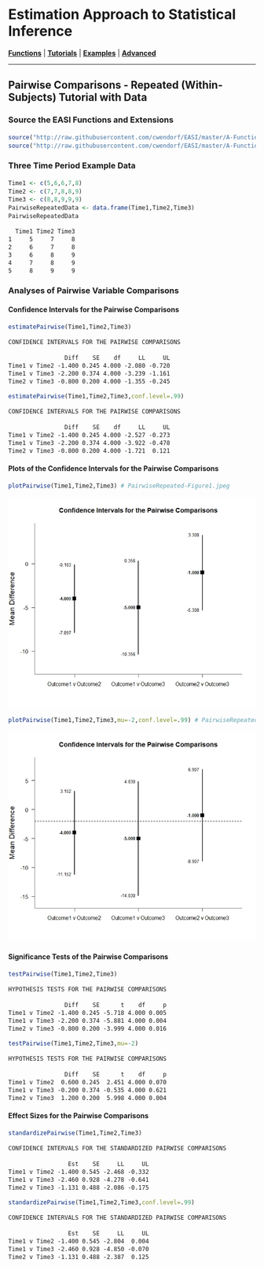 # Estimation Approach to Statistical Inference

[**Functions**](../../A-Functions) | 
[**Tutorials**](../../B-Tutorials) | 
[**Examples**](../../C-Examples) | 
[**Advanced**](../../D-Advanced)

---

## Pairwise Comparisons - Repeated (Within-Subjects) Tutorial with Data

### Source the EASI Functions and Extensions

```r
source("http://raw.githubusercontent.com/cwendorf/EASI/master/A-Functions/EASI-Functions.R")
source("http://raw.githubusercontent.com/cwendorf/EASI/master/A-Functions/EASI-Pairwise-Extension.R")
```

### Three Time Period Example Data

```r
Time1 <- c(5,6,6,7,8)
Time2 <- c(7,7,8,8,9)
Time3 <- c(8,8,9,9,9)
PairwiseRepeatedData <- data.frame(Time1,Time2,Time3)
PairwiseRepeatedData
```
```
  Time1 Time2 Time3
1     5     7     8
2     6     7     8
3     6     8     9
4     7     8     9
5     8     9     9
```

### Analyses of Pairwise Variable Comparisons

#### Confidence Intervals for the Pairwise Comparisons

```r
estimatePairwise(Time1,Time2,Time3)
```
```
CONFIDENCE INTERVALS FOR THE PAIRWISE COMPARISONS

                Diff    SE    df     LL     UL
Time1 v Time2 -1.400 0.245 4.000 -2.080 -0.720
Time1 v Time3 -2.200 0.374 4.000 -3.239 -1.161
Time2 v Time3 -0.800 0.200 4.000 -1.355 -0.245
```

```r
estimatePairwise(Time1,Time2,Time3,conf.level=.99)
```
```
CONFIDENCE INTERVALS FOR THE PAIRWISE COMPARISONS

                Diff    SE    df     LL     UL
Time1 v Time2 -1.400 0.245 4.000 -2.527 -0.273
Time1 v Time3 -2.200 0.374 4.000 -3.922 -0.478
Time2 v Time3 -0.800 0.200 4.000 -1.721  0.121
```

#### Plots of the Confidence Intervals for the Pairwise Comparisons

```r
plotPairwise(Time1,Time2,Time3) # PairwiseRepeated-Figure1.jpeg
```
<kbd><img src="PairwiseRepeated-Figure1.jpeg"></kbd>
```r
plotPairwise(Time1,Time2,Time3,mu=-2,conf.level=.99) # PairwiseRepeated-Figure2.jpeg
```
<kbd><img src="PairwiseRepeated-Figure2.jpeg"></kbd>

#### Significance Tests of the Pairwise Comparisons

```r
testPairwise(Time1,Time2,Time3)
```
```
HYPOTHESIS TESTS FOR THE PAIRWISE COMPARISONS

                Diff    SE      t    df     p
Time1 v Time2 -1.400 0.245 -5.718 4.000 0.005
Time1 v Time3 -2.200 0.374 -5.881 4.000 0.004
Time2 v Time3 -0.800 0.200 -3.999 4.000 0.016
```

```r
testPairwise(Time1,Time2,Time3,mu=-2)
```
```
HYPOTHESIS TESTS FOR THE PAIRWISE COMPARISONS

                Diff    SE      t    df     p
Time1 v Time2  0.600 0.245  2.451 4.000 0.070
Time1 v Time3 -0.200 0.374 -0.535 4.000 0.621
Time2 v Time3  1.200 0.200  5.998 4.000 0.004
```

#### Effect Sizes for the Pairwise Comparisons

```r
standardizePairwise(Time1,Time2,Time3)
```
```
CONFIDENCE INTERVALS FOR THE STANDARDIZED PAIRWISE COMPARISONS

                 Est    SE     LL     UL
Time1 v Time2 -1.400 0.545 -2.468 -0.332
Time1 v Time3 -2.460 0.928 -4.278 -0.641
Time2 v Time3 -1.131 0.488 -2.086 -0.175
```

```r
standardizePairwise(Time1,Time2,Time3,conf.level=.99)
```
```
CONFIDENCE INTERVALS FOR THE STANDARDIZED PAIRWISE COMPARISONS

                 Est    SE     LL     UL
Time1 v Time2 -1.400 0.545 -2.804  0.004
Time1 v Time3 -2.460 0.928 -4.850 -0.070
Time2 v Time3 -1.131 0.488 -2.387  0.125
```
